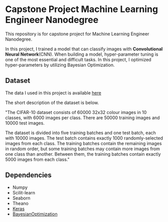 # Capstone Project Machine Learning Engineer Nanodegree
This repository is for capstone project for Machine Learning Engineer Nanodegree.

In this project, I trained a model that can classify images with **Convolutional Neural Network**(CNN).
When building a model, hyper-parameter tuning is one of the most essential and difficult tasks.
In this project, I optimized hyper-parameters by utilizing Bayesian Optimization.

## Dataset
The data I used in this project is available [here](https://www.cs.toronto.edu/~kriz/cifar.html)

The short description of the dataset is below.

"The CIFAR-10 dataset consists of 60000 32x32 colour images in 10 classes, with 6000 images per class. There are 50000 training images and 10000 test images. 

The dataset is divided into five training batches and one test batch, each with 10000 images. The test batch contains exactly 1000 randomly-selected images from each class. The training batches contain the remaining images in random order, but some training batches may contain more images from one class than another. Between them, the training batches contain exactly 5000 images from each class."



## Dependencies
* Numpy
* Scilit-learn
* Seaborn
* Theano
* [Keras](https://github.com/RyosukeHonda/keras)
* [BayesianOptimization](https://github.com/fmfn/BayesianOptimization)
